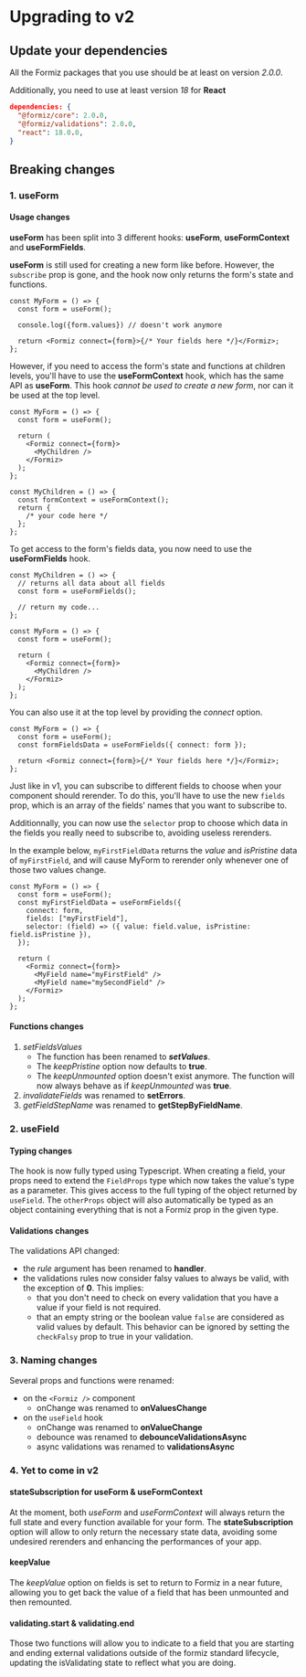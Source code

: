 # Upgrading to v2

## Update your dependencies

All the Formiz packages that you use should be at least on version _2.0.0_.

Additionally, you need to use at least version _18_ for **React**

```json
dependencies: {
  "@formiz/core": 2.0.0,
  "@formiz/validations": 2.0.0,
  "react": 18.0.0,
}
```

## Breaking changes

### 1. useForm

#### Usage changes

**useForm** has been split into 3 different hooks: **useForm**, **useFormContext** and **useFormFields**.

**useForm** is still used for creating a new form like before. However, the `subscribe` prop is gone, and the hook now only returns the form's state and functions.

```tsx
const MyForm = () => {
  const form = useForm();

  console.log({form.values}) // doesn't work anymore

  return <Formiz connect={form}>{/* Your fields here */}</Formiz>;
};
```

However, if you need to access the form's state and functions at children levels, you'll have to use the **useFormContext** hook, which has the same API as **useForm**. This hook _cannot be used to create a new form_, nor can it be used at the top level.

```tsx
const MyForm = () => {
  const form = useForm();

  return (
    <Formiz connect={form}>
      <MyChildren />
    </Formiz>
  );
};

const MyChildren = () => {
  const formContext = useFormContext();
  return {
    /* your code here */
  };
};
```

To get access to the form's fields data, you now need to use the **useFormFields** hook.

```tsx
const MyChildren = () => {
  // returns all data about all fields
  const form = useFormFields();

  // return my code...
};

const MyForm = () => {
  const form = useForm();

  return (
    <Formiz connect={form}>
      <MyChildren />
    </Formiz>
  );
};
```

You can also use it at the top level by providing the _connect_ option.

```tsx
const MyForm = () => {
  const form = useForm();
  const formFieldsData = useFormFields({ connect: form });

  return <Formiz connect={form}>{/* Your fields here */}</Formiz>;
};
```

Just like in v1, you can subscribe to different fields to choose when your component should rerender. To do this, you'll have to use the new `fields` prop, which is an array of the fields' names that you want to subscribe to.

Additionnally, you can now use the `selector` prop to choose which data in the fields you really need to subscribe to, avoiding useless rerenders.

In the example below, `myFirstFieldData` returns the _value_ and _isPristine_ data of `myFirstField`, and will cause MyForm to rerender only whenever one of those two values change.

```tsx
const MyForm = () => {
  const form = useForm();
  const myFirstFieldData = useFormFields({
    connect: form,
    fields: ["myFirstField"],
    selector: (field) => ({ value: field.value, isPristine: field.isPristine }),
  });

  return (
    <Formiz connect={form}>
      <MyField name="myFirstField" />
      <MyField name="mySecondField" />
    </Formiz>
  );
};
```

#### Functions changes

1. _setFieldsValues_
   - The function has been renamed to **_setValues_**.
   - The _keepPristine_ option now defaults to **true**.
   - The _keepUnmounted_ option doesn't exist anymore. The function will now always behave as if _keepUnmounted_ was **true**.
2. _invalidateFields_ was renamed to **setErrors**.
3. _getFieldStepName_ was renamed to **getStepByFieldName**.

### 2. useField

#### Typing changes

The hook is now fully typed using Typescript. When creating a field, your props need to extend the `FieldProps` type which now takes the value's type as a parameter. This gives access to the full typing of the object returned by `useField`. The `otherProps` object will also automatically be typed as an object containing everything that is not a Formiz prop in the given type.

#### Validations changes

The validations API changed:

- the _rule_ argument has been renamed to **handler**.
- the validations rules now consider falsy values to always be valid, with the exception of **0**. This implies:
  - that you don't need to check on every validation that you have a value if your field is not required.
  - that an empty string or the boolean value `false` are considered as valid values by default. This behavior can be ignored by setting the `checkFalsy` prop to true in your validation.

### 3. Naming changes

Several props and functions were renamed:

- on the `<Formiz />` component
  - onChange was renamed to **onValuesChange**
- on the `useField` hook
  - onChange was renamed to **onValueChange**
  - debounce was renamed to **debounceValidationsAsync**
  - async validations was renamed to **validationsAsync**

### 4. Yet to come in v2

#### stateSubscription for useForm & useFormContext

At the moment, both _useForm_ and _useFormContext_ will always return the full state and every function available for your form. The **stateSubscription** option will allow to only return the necessary state data, avoiding some undesired rerenders and enhancing the performances of your app.

#### keepValue

The _keepValue_ option on fields is set to return to Formiz in a near future, allowing you to get back the value of a field that has been unmounted and then remounted.

#### validating.start & validating.end

Those two functions will allow you to indicate to a field that you are starting and ending external validations outside of the formiz standard lifecycle, updating the isValidating state to reflect what you are doing.
